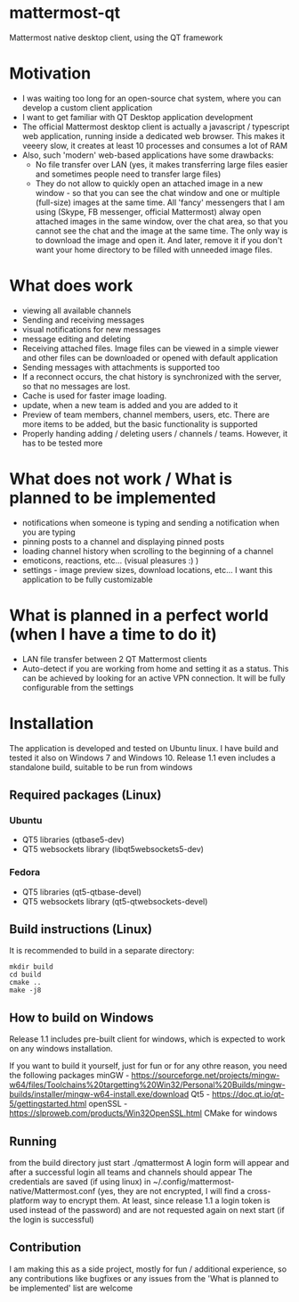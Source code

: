 # mattermost-qt
Mattermost native desktop client, using the QT framework

# Motivation
* I was waiting too long for an open-source chat system, where you can develop a custom client application
* I want to get familiar with QT Desktop application development
* The official Mattermost desktop client is actually a javascript / typescript web application, running inside a dedicated web browser. This makes it veeery slow, it creates at least 10 processes and consumes a lot of RAM
* Also, such 'modern' web-based applications have some drawbacks:
    * No file transfer over LAN (yes, it makes transferring large files easier and sometimes people need to transfer large files)
    * They do not allow to quickly open an attached image in a new window - so that you can see the chat window and one or multiple (full-size) images at the same time. All 'fancy' messengers that I am using (Skype, FB messenger, official Mattermost) alway open attached images in the same window, over the chat area, so that you cannot see the chat and the image at the same time. The only way is to download the image and open it. And later, remove it if you don't want your home directory to be filled with unneeded image files.

# What does work
* viewing all available channels
* Sending and receiving messages
* visual notifications for new messages
* message editing and deleting
* Receiving attached files. Image files can be viewed in a simple viewer and other files can be downloaded or opened with default application
* Sending messages with attachments is supported too
* If a reconnect occurs, the chat history is synchronized with the server, so that no messages are lost.
* Cache is used for faster image loading.
* update, when a new team is added and you are added to it
* Preview of team members, channel members, users, etc. There are more items to be added, but the basic functionality is supported
* Properly handing adding / deleting users / channels / teams. However, it has to be tested more

# What does not work / What is planned to be implemented
* notifications when someone is typing and sending a notification when you are typing
* pinning posts to a channel and displaying pinned posts
* loading channel history when scrolling to the beginning of a channel
* emoticons, reactions, etc... (visual pleasures :) )
* settings - image preview sizes, download locations, etc... I want this application to be fully customizable

# What is planned in a perfect world (when I have a time to do it)
* LAN file transfer between 2 QT Mattermost clients
* Auto-detect if you are working from home and setting it as a status. This can be achieved by looking for an active VPN connection. It will be fully configurable from the settings

# Installation
The application is developed and tested on Ubuntu linux. I have build and tested it also on Windows 7 and Windows 10. Release 1.1 even includes a standalone build, suitable to be run from windows

## Required packages (Linux)
### Ubuntu
* QT5 libraries (qtbase5-dev)
* QT5 websockets library (libqt5websockets5-dev)
### Fedora
* QT5 libraries (qt5-qtbase-devel)
* QT5 websockets library (qt5-qtwebsockets-devel)

## Build instructions (Linux)
It is recommended to build in a separate directory:

    mkdir build
    cd build
    cmake ..
    make -j8

## How to build on Windows

Release 1.1 includes pre-built client for windows, which is expected to work on any windows installation.

If you want to build it yourself, just for fun or for any othre reason, you need the following packages
minGW - https://sourceforge.net/projects/mingw-w64/files/Toolchains%20targetting%20Win32/Personal%20Builds/mingw-builds/installer/mingw-w64-install.exe/download
Qt5 - https://doc.qt.io/qt-5/gettingstarted.html
openSSL - https://slproweb.com/products/Win32OpenSSL.html
CMake for windows

    
## Running
from the build directory just start ./qmattermost
A login form will appear and after a successful login all teams and channels should appear
The credentials are saved (if using linux) in ~/.config/mattermost-native/Mattermost.conf (yes, they are not encrypted, I will find a cross-platform way to encrypt them. At least, since release 1.1 a login token is used instead of the password) and are
not requested again on next start (if the login is successful)

## Contribution
I am making this as a side project, mostly for fun / additional experience, so any contributions like bugfixes or any issues from the 'What is planned to be implemented' list are welcome

